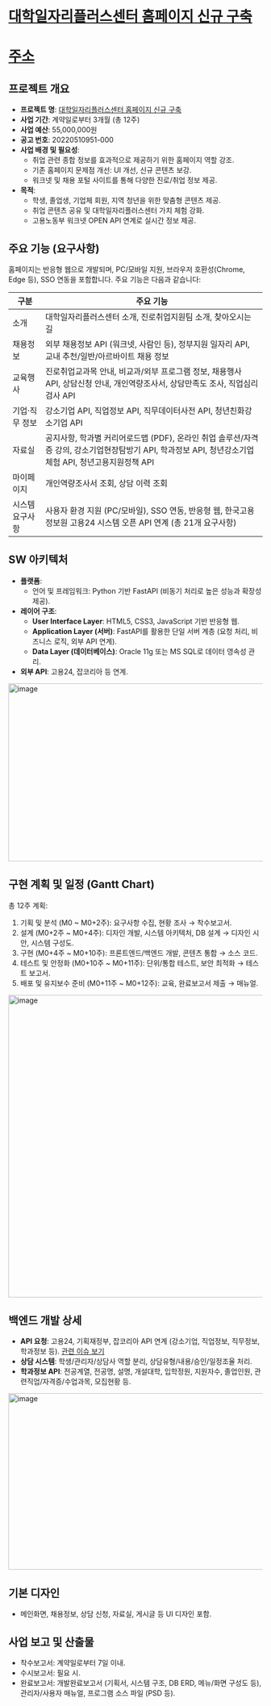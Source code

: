 # [대학일자리플러스센터 홈페이지 신규 구축](https://github.com/RealSan1/Government_Procurement_Business_Plan/blob/main/%EC%A0%9C%EC%95%88%EC%9A%94%EC%B2%AD%EC%84%9C.pdf)
# [주소](https://government-procurement-business-plan.onrender.com)

## 프로젝트 개요
- **프로젝트 명**: [대학일자리플러스센터 홈페이지 신규 구축](https://www.g2b.go.kr/)
- **사업 기간**: 계약일로부터 3개월 (총 12주)
- **사업 예산**: 55,000,000원
- **공고 번호**: 20220510951-000
- **사업 배경 및 필요성**:
  - 취업 관련 종합 정보를 효과적으로 제공하기 위한 홈페이지 역할 강조.
  - 기존 홈페이지 문제점 개선: UI 개선, 신규 콘텐츠 보강.
  - 워크넷 및 채용 포털 사이트를 통해 다양한 진로/취업 정보 제공.
- **목적**:
  - 학생, 졸업생, 기업체 회원, 지역 청년을 위한 맞춤형 콘텐츠 제공.
  - 취업 콘텐츠 공유 및 대학일자리플러스센터 가치 체험 강화.
  - 고용노동부 워크넷 OPEN API 연계로 실시간 정보 제공.

## 주요 기능 (요구사항)
홈페이지는 반응형 웹으로 개발되며, PC/모바일 지원, 브라우저 호환성(Chrome, Edge 등), SSO 연동을 포함합니다. 주요 기능은 다음과 같습니다:

| 구분       | 주요 기능                                                                 |
|------------|---------------------------------------------------------------------------|
| 소개      | 대학일자리플러스센터 소개, 진로취업지원팀 소개, 찾아오시는 길             |
| 채용정보  | 외부 채용정보 API (워크넷, 사람인 등), 정부지원 일자리 API, 교내 추천/일반/아르바이트 채용 정보 |
| 교육행사  | 진로취업교과목 안내, 비교과/외부 프로그램 정보, 채용행사 API, 상담신청 안내, 개인역량조사서, 상담만족도 조사, 직업심리검사 API |
| 기업·직무 정보 | 강소기업 API, 직업정보 API, 직무데이터사전 API, 청년친화강소기업 API     |
| 자료실    | 공지사항, 학과별 커리어로드맵 (PDF), 온라인 취업 솔루션/자격증 강의, 강소기업현장탐방기 API, 학과정보 API, 청년강소기업체험 API, 청년고용지원정책 API |
| 마이페이지 | 개인역량조사서 조회, 상담 이력 조회                                      |
| 시스템 요구사항 | 사용자 환경 지원 (PC/모바일), SSO 연동, 반응형 웹, 한국고용정보원 고용24 시스템 오픈 API 연계 (총 21개 요구사항) |

## SW 아키텍처
- **플랫폼**:
  - 언어 및 프레임워크: Python 기반 FastAPI (비동기 처리로 높은 성능과 확장성 제공).
- **레이어 구조**:
  - **User Interface Layer**: HTML5, CSS3, JavaScript 기반 반응형 웹.
  - **Application Layer (서버)**: FastAPI를 활용한 단일 서버 계층 (요청 처리, 비즈니스 로직, 외부 API 연계).
  - **Data Layer (데이터베이스)**: Oracle 11g 또는 MS SQL로 데이터 영속성 관리.
- **외부 API**: 고용24, 잡코리아 등 연계.

<img width="985" height="353" alt="image" src="https://github.com/user-attachments/assets/06c272f2-efa8-438a-b4e0-86ca4871c576" />


## 구현 계획 및 일정 (Gantt Chart)

총 12주 계획:
1. 기획 및 분석 (M0 ~ M0+2주): 요구사항 수집, 현황 조사 → 착수보고서.
2. 설계 (M0+2주 ~ M0+4주): 디자인 개발, 시스템 아키텍처, DB 설계 → 디자인 시안, 시스템 구성도.
3. 구현 (M0+4주 ~ M0+10주): 프론트엔드/백엔드 개발, 콘텐츠 통합 → 소스 코드.
4. 테스트 및 안정화 (M0+10주 ~ M0+11주): 단위/통합 테스트, 보안 최적화 → 테스트 보고서.
5. 배포 및 유지보수 준비 (M0+11주 ~ M0+12주): 교육, 완료보고서 제출 → 매뉴얼.

<img width="2000" height="600" alt="image" src="https://github.com/user-attachments/assets/b027be13-50fc-459c-8ce3-24e8578fc85e" />

## 백엔드 개발 상세
- **API 요청**: 고용24, 기획재정부, 잡코리아 API 연계 (강소기업, 직업정보, 직무정보, 학과정보 등). [관련 이슈 보기](https://github.com/RealSan1/Government_Procurement_Business_Plan/issues/1)
- **상담 시스템**: 학생/관리자/상담사 역할 분리, 상담유형/내용/승인/일정조율 처리.
- **학과정보 API**: 전공계열, 전공명, 설명, 개설대학, 입학정원, 지원자수, 졸업인원, 관련직업/자격증/수업과목, 모집현황 등.

<img width="1020" height="350" alt="image" src="https://github.com/user-attachments/assets/5caa315e-9150-46ad-9b03-243be1cdefa8" />


## 기본 디자인
- 메인화면, 채용정보, 상담 신청, 자료실, 게시글 등 UI 디자인 포함.

## 사업 보고 및 산출물
- 착수보고서: 계약일로부터 7일 이내.
- 수시보고서: 필요 시.
- 완료보고서: 개발완료보고서 (기획서, 시스템 구조, DB ERD, 메뉴/화면 구성도 등), 관리자/사용자 매뉴얼, 프로그램 소스 파일 (PSD 등).

